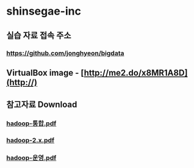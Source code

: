 # shinsegae-inc
## 실습 자료 접속 주소
### https://github.com/jonghyeon/bigdata
## VirtualBox image - [http://me2.do/x8MR1A8D](http://)
## 참고자료 Download
### [hadoop-통합.pdf](http://nas.banyan.kr/download/shinsegae-inc/hadoop-통합.pdf)
### [hadoop-2.x.pdf](http://nas.banyan.kr/download/shinsegae-inc/hadoop-2.x.pdf)
### [hadoop-운영.pdf](http://nas.banyan.kr/download/shinsegae-inc/hadoop-운영.pdf)